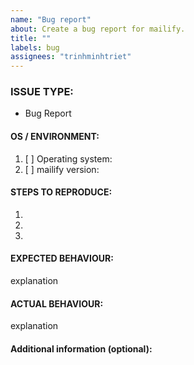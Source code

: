 ```yaml
---
name: "Bug report"
about: Create a bug report for mailify.
title: ""
labels: bug
assignees: "trinhminhtriet"
---
```


<!---
1. Verify first that your issue/request is not already reported on GitHub.

2. PLEASE FILL OUT ALL REQUIRED INFORMATION BELOW! Otherwise it might take more time to properly handle this bug report.
-->

### ISSUE TYPE:

- Bug Report

#### OS / ENVIRONMENT:

1. [ ] Operating system:
2. [ ] mailify version:

#### STEPS TO REPRODUCE:

1.
2.
3.

#### EXPECTED BEHAVIOUR:

explanation

#### ACTUAL BEHAVIOUR:

explanation

#### Additional information (optional):

